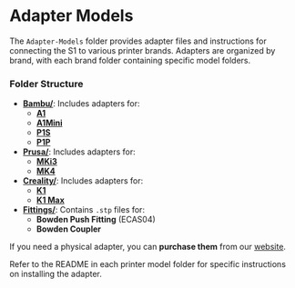 # Adapter Models

The `Adapter-Models` folder provides adapter files and instructions for connecting the S1 to various printer brands. Adapters are organized by brand, with each brand folder containing specific model folders.

### Folder Structure

- **[Bambu/](./Bambu)**: Includes adapters for:
  - **[A1](./Bambu/A1_A1Mini)**
  - **[A1Mini](./Bambu/A1_A1Mini)**
  - **[P1S](./Bambu/P1S_P1P)**
  - **[P1P](./Bambu/P1S_P1P)**
- **[Prusa/](./Prusa)**: Includes adapters for:
  - **[MKi3](./Prusa/MKi3)**
  - **[MK4](./Prusa/MK4)**
- **[Creality/](./Creality)**: Includes adapters for:
  - **[K1](./Creality/K1_K1Max)**
  - **[K1 Max](./Creality/K1_K1Max)**
- **[Fittings/](./Fittings)**: Contains `.stp` files for:
  - **Bowden Push Fitting** (ECAS04)
  - **Bowden Coupler**

If you need a physical adapter, you can **purchase them** from our [website](https://infinityflow3d.com/collections/adapters).

Refer to the README in each printer model folder for specific instructions on installing the adapter.



